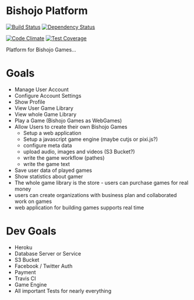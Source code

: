 Bishojo Platform
=====

[![Build Status](https://travis-ci.org/Ninevillage/bishojo.svg?branch=master)](https://travis-ci.org/Ninevillage/bishojo)
[![Dependency Status](https://gemnasium.com/Ninevillage/bishojo.svg)](https://gemnasium.com/Ninevillage/bishojo)

[![Code Climate](https://codeclimate.com/github/Ninevillage/bishojo/badges/gpa.svg)](https://codeclimate.com/github/Ninevillage/bishojo)
[![Test Coverage](https://codeclimate.com/github/Ninevillage/bishojo/badges/coverage.svg)](https://codeclimate.com/github/Ninevillage/bishojo)

Platform for Bishojo Games...

# Goals
* Manage User Account
* Configure Account Settings
* Show Profile
* View User Game Library
* View whole Game Library
* Play a Game (Bishojo Games as WebGames)
* Allow Users to create their own Bishojo Games
  * Setup a web application
  * Setup a javascript game engine (maybe cutjs or pixi.js?)
  * configure meta data
  * upload audio, images and videos (S3 Bucket?)
  * write the game workflow (pathes)
  * write the game text
* Save user data of played games
* Show statistics about gamer
* The whole game library is the store - users can purchase games for real money
* users can create organizations with business plan and collaborated work on games
* web application for building games supports real time

# Dev Goals
* Heroku
* Database Server or Service
* S3 Bucket
* Facebook / Twitter Auth
* Payment
* Travis CI
* Game Engine
* All important Tests for nearly everything
